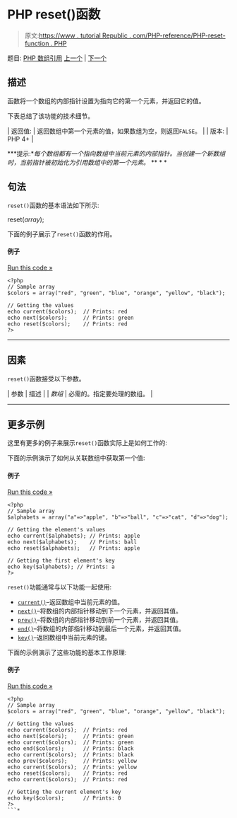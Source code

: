 # PHP reset()函数

> 原文:[https://www . tutorial Republic . com/PHP-reference/PHP-reset-function . PHP](https://www.tutorialrepublic.com/php-reference/php-reset-function.php)

题目: [PHP 数组引用](php-array-functions.php) [上一个](php-range-function.php) | [下一个](php-rsort-function.php)

## 描述

函数将一个数组的内部指针设置为指向它的第一个元素，并返回它的值。

下表总结了该功能的技术细节。

| 返回值: | 返回数组中第一个元素的值，如果数组为空，则返回`FALSE`。 |
| 版本: | PHP 4+ |

 ***提示:**每个数组都有一个指向数组中当前元素的内部指针。当创建一个新数组时，当前指针被初始化为引用数组中的第一个元素。*  ** * *

## 句法

`reset()`函数的基本语法如下所示:

reset(*array*);

下面的例子展示了`reset()`函数的作用。

#### 例子

[Run this code »](../codelab.php?topic=php&file=set-the-internal-array-pointer-to-the-first-element "Run this code to view the output")

```
<?php
// Sample array
$colors = array("red", "green", "blue", "orange", "yellow", "black");

// Getting the values
echo current($colors);  // Prints: red 
echo next($colors);     // Prints: green
echo reset($colors);    // Prints: red
?>
```

* * *

## 因素

`reset()`函数接受以下参数。

| 参数 | 描述 |
| *数组* | 必需的。指定要处理的数组。 |

* * *

## 更多示例

这里有更多的例子来展示`reset()`函数实际上是如何工作的:

下面的示例演示了如何从关联数组中获取第一个值:

#### 例子

[Run this code »](../codelab.php?topic=php&file=reset-internal-array-pointer-and-retrieve-key-and-value "Run this code to view the output")

```
<?php
// Sample array
$alphabets = array("a"=>"apple", "b"=>"ball", "c"=>"cat", "d"=>"dog");

// Getting the element's values
echo current($alphabets); // Prints: apple
echo next($alphabets);    // Prints: ball
echo reset($alphabets);   // Prints: apple

// Getting the first element's key
echo key($alphabets); // Prints: a
?>
```

`reset()`功能通常与以下功能一起使用:

*   [`current()`](php-current-function.php)–返回数组中当前元素的值。
*   [`next()`](php-next-function.php)–将数组的内部指针移动到下一个元素，并返回其值。
*   [`prev()`](php-prev-function.php)–将数组的内部指针移动到前一个元素，并返回其值。
*   [`end()`](php-end-function.php)–将数组的内部指针移动到最后一个元素，并返回其值。
*   [`key()`](php-key-function.php)–返回数组中当前元素的键。

下面的示例演示了这些功能的基本工作原理:

#### 例子

[Run this code »](../codelab.php?topic=php&file=using-reset-with-other-related-functions "Run this code to view the output")

```
<?php
// Sample array
$colors = array("red", "green", "blue", "orange", "yellow", "black");

// Getting the values 
echo current($colors);  // Prints: red
echo next($colors);     // Prints: green
echo current($colors);  // Prints: green
echo end($colors);      // Prints: black
echo current($colors);  // Prints: black
echo prev($colors);     // Prints: yellow
echo current($colors);  // Prints: yellow
echo reset($colors);    // Prints: red
echo current($colors);  // Prints: red

// Getting the current element's key
echo key($colors);      // Prints: 0
?>
```*